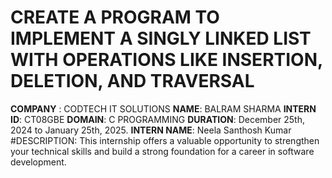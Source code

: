              
# CREATE A PROGRAM TO IMPLEMENT A SINGLY LINKED LIST WITH OPERATIONS LIKE INSERTION, DELETION, AND TRAVERSAL
**COMPANY** : CODTECH IT SOLUTIONS
**NAME**: BALRAM SHARMA
**INTERN ID**: CT08GBE
**DOMAIN**: C PROGRAMMING
**DURATION**: December 25th, 2024 to January 25th, 2025.
**INTERN NAME**: Neela Santhosh Kumar
#DESCRIPTION: This internship offers a valuable opportunity to strengthen your technical skills and build a strong foundation for a career in software development.
